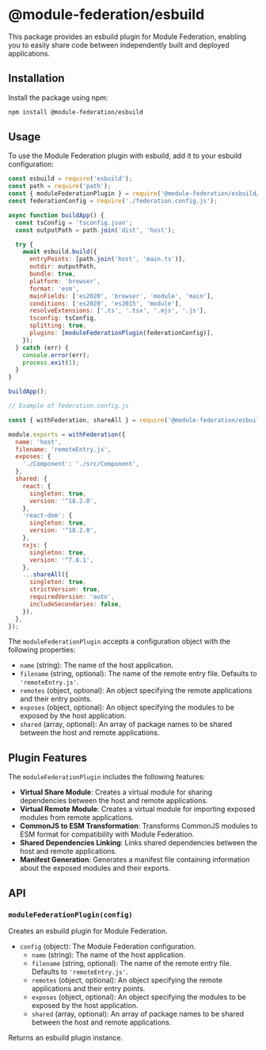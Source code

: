 # @module-federation/esbuild

This package provides an esbuild plugin for Module Federation, enabling you to easily share code between independently built and deployed applications.

## Installation

Install the package using npm:

```bash
npm install @module-federation/esbuild
```

## Usage

To use the Module Federation plugin with esbuild, add it to your esbuild configuration:

```js
const esbuild = require('esbuild');
const path = require('path');
const { moduleFederationPlugin } = require('@module-federation/esbuild/plugin');
const federationConfig = require('./federation.config.js');

async function buildApp() {
  const tsConfig = 'tsconfig.json';
  const outputPath = path.join('dist', 'host');

  try {
    await esbuild.build({
      entryPoints: [path.join('host', 'main.ts')],
      outdir: outputPath,
      bundle: true,
      platform: 'browser',
      format: 'esm',
      mainFields: ['es2020', 'browser', 'module', 'main'],
      conditions: ['es2020', 'es2015', 'module'],
      resolveExtensions: ['.ts', '.tsx', '.mjs', '.js'],
      tsconfig: tsConfig,
      splitting: true,
      plugins: [moduleFederationPlugin(federationConfig)],
    });
  } catch (err) {
    console.error(err);
    process.exit(1);
  }
}

buildApp();

// Example of federation.config.js

const { withFederation, shareAll } = require('@module-federation/esbuild/build');

module.exports = withFederation({
  name: 'host',
  filename: 'remoteEntry.js',
  exposes: {
    './Component': './src/Component',
  },
  shared: {
    react: {
      singleton: true,
      version: '^18.2.0',
    },
    'react-dom': {
      singleton: true,
      version: '^18.2.0',
    },
    rxjs: {
      singleton: true,
      version: '^7.8.1',
    },
    ...shareAll({
      singleton: true,
      strictVersion: true,
      requiredVersion: 'auto',
      includeSecondaries: false,
    }),
  },
});

```

The `moduleFederationPlugin` accepts a configuration object with the following properties:

- `name` (string): The name of the host application.
- `filename` (string, optional): The name of the remote entry file. Defaults to `'remoteEntry.js'`.
- `remotes` (object, optional): An object specifying the remote applications and their entry points.
- `exposes` (object, optional): An object specifying the modules to be exposed by the host application.
- `shared` (array, optional): An array of package names to be shared between the host and remote applications.

## Plugin Features

The `moduleFederationPlugin` includes the following features:

- **Virtual Share Module**: Creates a virtual module for sharing dependencies between the host and remote applications.
- **Virtual Remote Module**: Creates a virtual module for importing exposed modules from remote applications.
- **CommonJS to ESM Transformation**: Transforms CommonJS modules to ESM format for compatibility with Module Federation.
- **Shared Dependencies Linking**: Links shared dependencies between the host and remote applications.
- **Manifest Generation**: Generates a manifest file containing information about the exposed modules and their exports.

## API

### `moduleFederationPlugin(config)`

Creates an esbuild plugin for Module Federation.

- `config` (object): The Module Federation configuration.
  - `name` (string): The name of the host application.
  - `filename` (string, optional): The name of the remote entry file. Defaults to `'remoteEntry.js'`.
  - `remotes` (object, optional): An object specifying the remote applications and their entry points.
  - `exposes` (object, optional): An object specifying the modules to be exposed by the host application.
  - `shared` (array, optional): An array of package names to be shared between the host and remote applications.
  
Returns an esbuild plugin instance.



